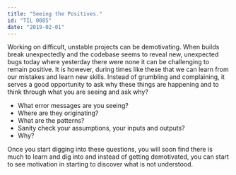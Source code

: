 ```yaml
---
title: "Seeing the Positives."
id: "TIL 0085"
date: "2019-02-01"
---
```


Working on difficult, unstable projects can be demotivating. When builds break unexpectedly and the codebase seems to reveal new, unexpected bugs today where yesterday there were none it can be challenging to remain positive. It is however, during times like these that we can learn from our mistakes and learn new skills. Instead of grumbling and complaining, it serves a good opportunity to ask why these things are happening and to think through what you are seeing and ask why? 

* What error messages are you seeing? 
* Where are they originating? 
* What are the patterns? 
* Sanity check your assumptions, your inputs and outputs?
* Why? 


Once you start digging into these questions, you will soon find there is much to learn and dig into and instead of getting demotivated, you can start to see motivation in starting to discover what is not understood.
